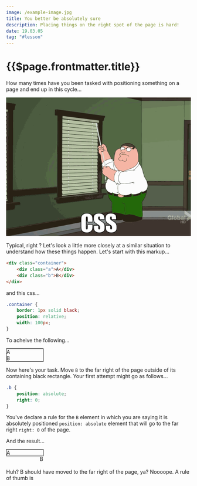 ```yaml
---
image: /example-image.jpg
title: You better be absolutely sure 
description: Placing things on the right spot of the page is hard!
date: 19.03.05
tag: "#lesson"
---
```


# {{$page.frontmatter.title}}
<Badge :text="$page.frontmatter.date" />
<Badge :text="$page.frontmatter.tag" />

How many times have you been tasked with positioning something on a page and end up in this cycle...

![An image](../.vuepress/public/images/posts/family-guy.gif)

Typical, right ? Let's look a little more closely at a similar situation to understand how these things happen.  Let's start with this markup...

```html
<div class="container">
	<div class="a">A</div>
	<div class="b">B</div>
</div>
```

and this css...

```css
.container {
	border: 1px solid black;
	position: relative;
	width: 100px;
}
```

To acheive the following...

<style>
.my-container1{
	position:relative;
	border:1px solid black;
	width:100px;
}
</style>
<div class="my-container1">
	<div class="a1">A</div>
	<div class="b1">B</div>
</div>


Now here's your task.  Move `B` to the far right of the page outside of its containing black rectangle.  Your first attempt might go as follows...

```css
.b {
	position: absolute;
	right: 0;
}
```

You've declare a rule for the `B` element in which you are saying it is absolutely positioned `position: absolute` element that will go to the far right `right: 0` of the page. 

And the result...

<style>
.my-container2{
	position:relative;
	border:1px solid black;
	width:100px;
}
.b2 {
	position: absolute;
	right: 0;
}
</style>
<div class="my-container2">
	<div class="a2">A</div>
	<div class="b2">B</div>
</div>

<br/>
<br/>
Huh?  B should have moved to the far right of the page, ya? Noooope.  A rule of thumb is 